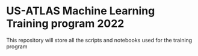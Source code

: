 # US-ATLAS Machine Learning Training program 2022 

This repository will store all the scripts and notebooks used for the training program
